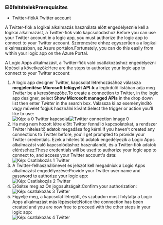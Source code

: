 ### <a name="prerequisites"></a><span data-ttu-id="a9728-101">Előfeltételek</span><span class="sxs-lookup"><span data-stu-id="a9728-101">Prerequisites</span></span>
* <span data-ttu-id="a9728-102">Twitter-fiók</span><span class="sxs-lookup"><span data-stu-id="a9728-102">A Twitter account</span></span> 

<span data-ttu-id="a9728-103">A Twitter-fiók a logikai alkalmazás használata előtt engedélyeznie kell a logikai alkalmazást, a Twitter-fiók való kapcsolódáshoz.</span><span class="sxs-lookup"><span data-stu-id="a9728-103">Before you can use your Twitter account in a logic app, you must authorize the logic app to connect to your Twitter account.</span></span> <span data-ttu-id="a9728-104">Szerencsére ehhez egyszerűen a a logikai alkalmazásban, az Azure portálon.</span><span class="sxs-lookup"><span data-stu-id="a9728-104">Fortunately, you can do this easily from within your logic app on the Azure Portal.</span></span> 

<span data-ttu-id="a9728-105">A Logic Apps alkalmazást, a Twitter-fiók való csatlakozáshoz engedélyezni lépései a következők:</span><span class="sxs-lookup"><span data-stu-id="a9728-105">Here are the steps to authorize your logic app to connect to your Twitter account:</span></span>

1. <span data-ttu-id="a9728-106">A logic app designer Twitter, kapcsolat létrehozásához válassza **megjelenítése Microsoft felügyelt API-k** a legördülő listában adja meg *Twitter* be a keresőmezőbe.</span><span class="sxs-lookup"><span data-stu-id="a9728-106">To create a connection to Twitter, in the logic app designer, select **Show Microsoft managed APIs** in the drop down list then enter *Twitter* in the search box.</span></span> <span data-ttu-id="a9728-107">Válassza ki az eseményindító vagy művelet fogjuk használni kívánt:</span><span class="sxs-lookup"><span data-stu-id="a9728-107">Select the trigger or action you'll like to use:</span></span>  
   <span data-ttu-id="a9728-108">![Kép: a 0 Twitter kapcsolat](./media/connectors-create-api-twitter/twitter-0.png)</span><span class="sxs-lookup"><span data-stu-id="a9728-108">![Twitter connection image 0](./media/connectors-create-api-twitter/twitter-0.png)</span></span>
2. <span data-ttu-id="a9728-109">Ha még nem hozott létre előtt Twitter fennálló kapcsolatokat, a rendszer Twitter hitelesítő adatok megadása fog kérni.</span><span class="sxs-lookup"><span data-stu-id="a9728-109">If you haven't created any connections to Twitter before, you'll get prompted to provide your Twitter credentials.</span></span> <span data-ttu-id="a9728-110">Ezek a hitelesítő adatok engedélyezik a Logic Apps alkalmazást való kapcsolódáshoz használandó, és a Twitter-fiók adatok eléréséhez:</span><span class="sxs-lookup"><span data-stu-id="a9728-110">These credentials will be used to authorize your logic app to connect to, and access your Twitter account's data:</span></span>  
   ![Kép: Csatlakozás 1 Twitter](./media/connectors-create-api-twitter/twitter-1.png)  
3. <span data-ttu-id="a9728-112">A Twitter-felhasználónevet és jelszót kell megadniuk a Logic Apps alkalmazást engedélyezése:</span><span class="sxs-lookup"><span data-stu-id="a9728-112">Provide your Twitter user name and password to authorize your logic app:</span></span>  
   ![Kép: Csatlakozás 2 Twitter](./media/connectors-create-api-twitter/twitter-2.png)  
4. <span data-ttu-id="a9728-114">Erősítse meg az Ön jogosultságait:</span><span class="sxs-lookup"><span data-stu-id="a9728-114">Confirm your authorization:</span></span>  
   ![Kép: csatlakozás 3 Twitter](./media/connectors-create-api-twitter/twitter-3.png)  
5. <span data-ttu-id="a9728-116">Figyelje meg, a kapcsolat létrejött, és szabadon most folytatja a Logic Apps alkalmazást más lépéseket:</span><span class="sxs-lookup"><span data-stu-id="a9728-116">Notice the connection has been created and you are now free to proceed with the other steps in your logic app:</span></span>  
   ![Kép: csatlakozás 4 Twitter](./media/connectors-create-api-twitter/twitter-4.png)

